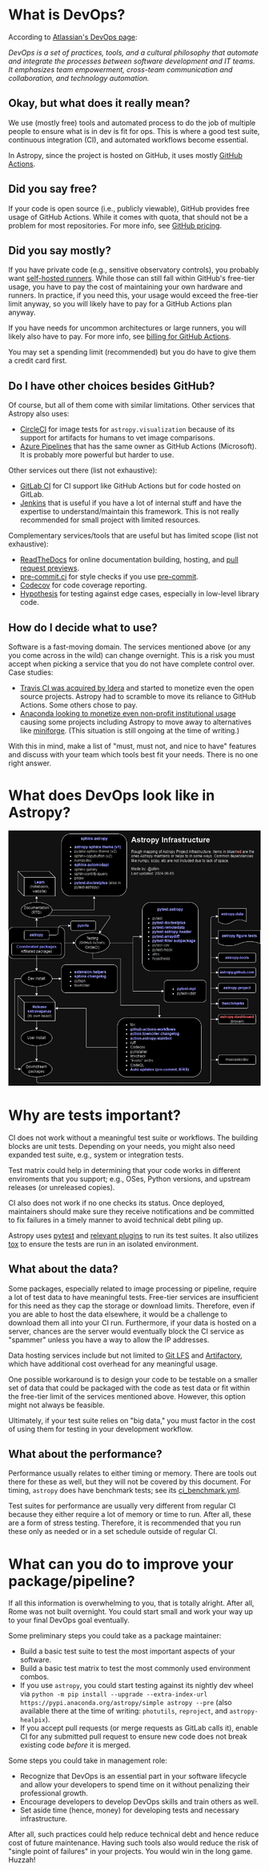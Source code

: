 # What is DevOps?

According to [Atlassian's DevOps page](https://www.atlassian.com/devops):

*DevOps is a set of practices, tools, and a cultural philosophy that
automate and integrate the processes between software development and IT teams.
It emphasizes team empowerment, cross-team communication and collaboration,
and technology automation.*

## Okay, but what does it really mean?

We use (mostly free) tools and automated process to do the job of multiple
people to ensure what is in dev is fit for ops. This is where a good test suite,
continuous integration (CI), and automated workflows become essential.

In Astropy, since the project is hosted on GitHub, it uses mostly
[GitHub Actions](https://github.com/features/actions).

## Did you say free?

If your code is open source (i.e., publicly viewable), GitHub provides
free usage of GitHub Actions. While it comes with quota, that should
not be a problem for most repositories. For more info, see
[GitHub pricing](https://github.com/pricing).

## Did you say mostly?

If you have private code (e.g., sensitive observatory controls), you probably want
[self-hosted runners](https://docs.github.com/en/actions/hosting-your-own-runners/managing-self-hosted-runners/about-self-hosted-runners). While those can still
fall within GitHub's free-tier usage, you have to pay the cost of maintaining
your own hardware and runners. In practice, if you need this, your usage would
exceed the free-tier limit anyway, so you will likely have to pay for a
GitHub Actions plan anyway.

If you have needs for uncommon architectures or large runners, you will likely
also have to pay. For more info, see
[billing for GitHub Actions](https://docs.github.com/en/billing/managing-billing-for-your-products/managing-billing-for-github-actions/about-billing-for-github-actions).

You may set a spending limit (recommended) but you do have to give them
a credit card first.

## Do I have other choices besides GitHub?

Of course, but all of them come with similar limitations. Other services
that Astropy also uses:

* [CircleCI](https://circleci.com/) for image tests for `astropy.visualization`
  because of its support for artifacts for humans to vet image comparisons.
* [Azure Pipelines](https://azure.microsoft.com/en-us/products/devops/pipelines)
  that has the same owner as GitHub Actions (Microsoft). It is probably
  more powerful but harder to use.

Other services out there (list not exhaustive):

* [GitLab CI](https://docs.gitlab.com/ee/ci/) for CI support like GitHub Actions
  but for code hosted on GitLab.
* [Jenkins](https://www.jenkins.io/) that is useful if you have a lot of
  internal stuff and have the expertise to understand/maintain this framework.
  This is not really recommended for small project with limited resources.

Complementary services/tools that are useful but has limited scope
(list not exhaustive):

* [ReadTheDocs](https://about.readthedocs.com/) for online documentation building, hosting, and
  [pull request previews](https://docs.readthedocs.io/en/stable/pull-requests.html).
* [pre-commit.ci](https://pre-commit.ci/) for style checks if you use
  [pre-commit](https://pre-commit.com/).
* [Codecov](https://about.codecov.io/) for code coverage reporting.
* [Hypothesis](https://hypothesis.readthedocs.io/en/latest/) for testing against
  edge cases, especially in low-level library code.

## How do I decide what to use?

Software is a fast-moving domain. The services mentioned above (or any you
come across in the wild) can change overnight. This is a risk you must
accept when picking a service that you do not have complete control over.
Case studies:

* [Travis CI was acquired by Idera](https://techcrunch.com/2019/01/23/idera-acquires-travis-ci/)
  and started to monetize even the open source projects. Astropy had to
  scramble to move its reliance to GitHub Actions. Some others chose to pay.
* [Anaconda looking to monetize even non-profit institutional usage](https://www.theregister.com/2024/08/08/anaconda_puts_the_squeeze_on/)
  causing some projects including Astropy to move away to alternatives like
  [miniforge](https://github.com/conda-forge/miniforge).
  (This situation is still ongoing at the time of writing.)

With this in mind, make a list of "must, must not, and nice to have" features
and discuss with your team which tools best fit your needs. There is no
one right answer.

# What does DevOps look like in Astropy?

[![Astropy Infrastructure](astropy_infrastructure_20240605.png)](https://zenodo.org/records/11521582)

# Why are tests important?

CI does not work without a meaningful test suite or workflows.
The building blocks are unit tests. Depending on your needs,
you might also need expanded test suite, e.g., system or integration tests.

Test matrix could help in determining that your code works in
different enviroments that you support; e.g., OSes, Python versions,
and upstream releases (or unreleased copies).

CI also does not work if no one checks its status. Once deployed,
maintainers should make sure they receive notifications and
be committed to fix failures in a timely manner to avoid
technical debt piling up.

Astropy uses [pytest](https://docs.pytest.org/en/stable/) and
[relevant plugins](https://github.com/astropy/pytest-astropy)
to run its test suites. It also utilizes [tox](https://tox.wiki/en/stable/)
to ensure the tests are run in an isolated environment.

## What about the data?

Some packages, especially related to image processing or pipeline,
require a lot of test data to have meaningful tests. Free-tier services
are insufficient for this need as they cap the storage or download
limits. Therefore, even if you are able to host the data elsewhere,
it would be a challenge to download them all into your CI run.
Furthermore, if your data is hosted on a server, chances are the
server would eventually block the CI service as "spammer" unless
you have a way to allow the IP addresses.

Data hosting services include but not limited to
[Git LFS](https://git-lfs.com/) and
[Artifactory](https://jfrog.com/artifactory/), which have additional
cost overhead for any meaningful usage.

One possible workaround is to design your code to be testable on
a smaller set of data that could be packaged with the code as test data
or fit within the free-tier limit of the services mentioned above.
However, this option might not always be feasible.

Ultimately, if your test suite relies on "big data," you must factor
in the cost of using them for testing in your development workflow.

## What about the performance?

Performance usually relates to either timing or memory. There are tools
out there for these as well, but they will not be covered by this document.
For timing, `astropy` does have benchmark tests; see its
[ci_benchmark.yml](https://github.com/astropy/astropy/blob/main/.github/workflows/ci_benchmark.yml).

Test suites for performance are usually very different from regular CI
because they either require a lot of memory or time to run. After all,
these are a form of stress testing. Therefore, it is recommended that you
run these only as needed or in a set schedule outside of regular CI.

# What can you do to improve your package/pipeline?

If all this information is overwhelming to you, that is totally alright.
After all, Rome was not built overnight. You could start small and work
your way up to your final DevOps goal eventually.

Some preliminary steps you could take as a package maintainer:

* Build a basic test suite to test the most important aspects of your software.
* Build a basic test matrix to test the most commonly used environment combos.
* If you use `astropy`, you could start testing against its nightly dev wheel via
  `python -m pip install --upgrade --extra-index-url https://pypi.anaconda.org/astropy/simple astropy --pre` (also available there at the time of writing:
  `photutils`, `reproject`, and `astropy-healpix`).
* If you accept pull requests (or merge requests as GitLab calls it),
  enable CI for any submitted pull request to ensure new code does not
  break existing code *before* it is merged.

Some steps you could take in management role:

* Recognize that DevOps is an essential part in your software lifecycle
  and allow your developers to spend time on it without penalizing
  their professional growth.
* Encourage developers to develop DevOps skills and train others as well.
* Set aside time (hence, money) for developing tests and necessary infrastructure.

After all, such practices could help reduce technical debt and hence
reduce cost of future maintenance. Having such tools also would reduce
the risk of "single point of failures" in your projects.
You would win in the long game. Huzzah!
